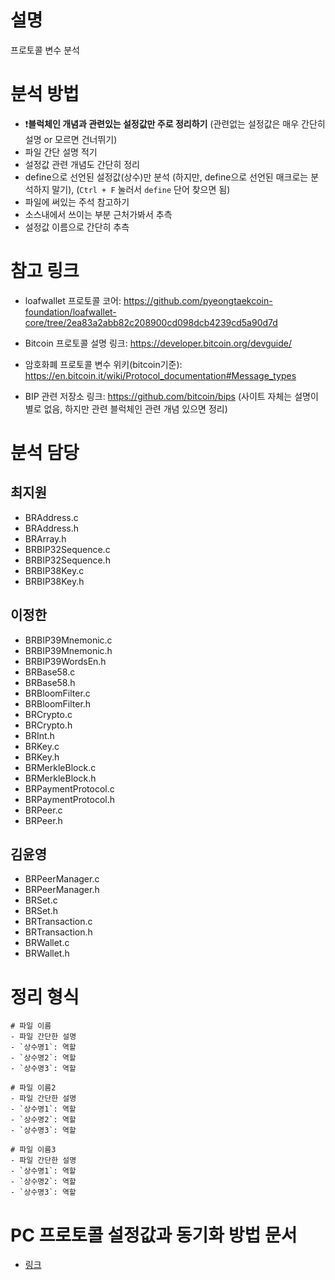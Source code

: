 # 설명
프로토콜 변수 분석


# 분석 방법
- ❗**블럭체인 개념과 관련있는 설정값만 주로 정리하기** (관련없는 설정값은 매우 간단히 설명 or 모르면 건너뛰기)
- 파일 간단 설명 적기
- 설정값 관련 개념도 간단히 정리
- define으로 선언된 설정값(상수)만 분석 (하지만, define으로 선언된 매크로는 분석하지 말기), (`Ctrl + F` 눌러서 `define` 단어 찾으면 됨)
- 파일에 써있는 주석 참고하기
- 소스내에서 쓰이는 부분 근처가봐서 추측
- 설정값 이름으로 간단히 추측


# 참고 링크
- loafwallet 프로토콜 코어: https://github.com/pyeongtaekcoin-foundation/loafwallet-core/tree/2ea83a2abb82c208900cd098dcb4239cd5a90d7d

- Bitcoin 프로토콜 설명 링크: https://developer.bitcoin.org/devguide/

- 암호화폐 프로토콜 변수 위키(bitcoin기준): https://en.bitcoin.it/wiki/Protocol_documentation#Message_types

- BIP 관련 저장소 링크: https://github.com/bitcoin/bips (사이트 자체는 설명이 별로 없음, 하지만 관련 블럭체인 관련 개념 있으면 정리)



# 분석 담당
## 최지원
- BRAddress.c
- BRAddress.h
- BRArray.h
- BRBIP32Sequence.c
- BRBIP32Sequence.h
- BRBIP38Key.c
- BRBIP38Key.h

## 이정한
- BRBIP39Mnemonic.c
- BRBIP39Mnemonic.h
- BRBIP39WordsEn.h
- BRBase58.c
- BRBase58.h
- BRBloomFilter.c
- BRBloomFilter.h
- BRCrypto.c
- BRCrypto.h
- BRInt.h
- BRKey.c
- BRKey.h
- BRMerkleBlock.c
- BRMerkleBlock.h
- BRPaymentProtocol.c
- BRPaymentProtocol.h
- BRPeer.c
- BRPeer.h

## 김윤영
- BRPeerManager.c
- BRPeerManager.h
- BRSet.c
- BRSet.h
- BRTransaction.c
- BRTransaction.h
- BRWallet.c
- BRWallet.h

# 정리 형식
```
# 파일 이름
- 파일 간단한 설명
- `상수명1`: 역할
- `상수명2`: 역할
- `상수명3`: 역할

# 파일 이름2
- 파일 간단한 설명
- `상수명1`: 역할
- `상수명2`: 역할
- `상수명3`: 역할

# 파일 이름3
- 파일 간단한 설명
- `상수명1`: 역할
- `상수명2`: 역할
- `상수명3`: 역할
```


# PC 프로토콜 설정값과 동기화 방법 문서
- [링크](https://github.com/QvingCoin/QVingCoin-android-wallet/blob/main/%EB%AC%B8%EC%84%9C/%EB%B6%84%EC%84%9D/%ED%94%84%EB%A1%9C%ED%86%A0%EC%BD%9C-%EC%84%A4%EC%A0%95%EA%B0%92/PC%ED%94%84%EB%A1%9C%ED%86%A0%EC%BD%9C%EA%B3%BC%20%EC%84%A4%EC%A0%95%EA%B0%92%20%EB%8F%99%EA%B8%B0%ED%99%94.md)
